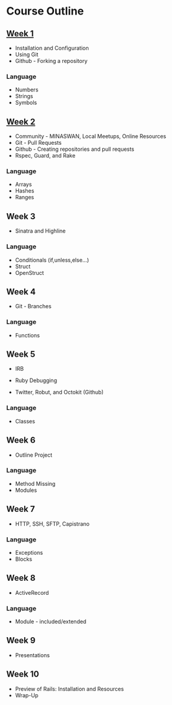# Course Outline


## [Week 1](https://github.com/UWE-Ruby/week-01)

* Installation and Configuration
* Using Git
* Github - Forking a repository

### Language

* Numbers
* Strings
* Symbols

## [Week 2](https://github.com/UWE-Ruby/week-02)

* Community - MINASWAN, Local Meetups, Online Resources
* Git - Pull Requests
* Github - Creating repositories and pull requests
* Rspec, Guard, and Rake

### Language

* Arrays
* Hashes
* Ranges

## Week 3

* Sinatra and Highline

### Language

* Conditionals (if,unless,else...)
* Struct
* OpenStruct

## Week 4

* Git - Branches

### Language

* Functions

## Week 5

* IRB
* Ruby Debugging

* Twitter, Robut, and Octokit (Github)

### Language

* Classes

## Week 6

* Outline Project

### Language

* Method Missing
* Modules

## Week 7

* HTTP, SSH, SFTP, Capistrano

### Language

* Exceptions
* Blocks

## Week 8

* ActiveRecord

### Language

* Module - included/extended

## Week 9

* Presentations

## Week 10

* Preview of Rails: Installation and Resources
* Wrap-Up
